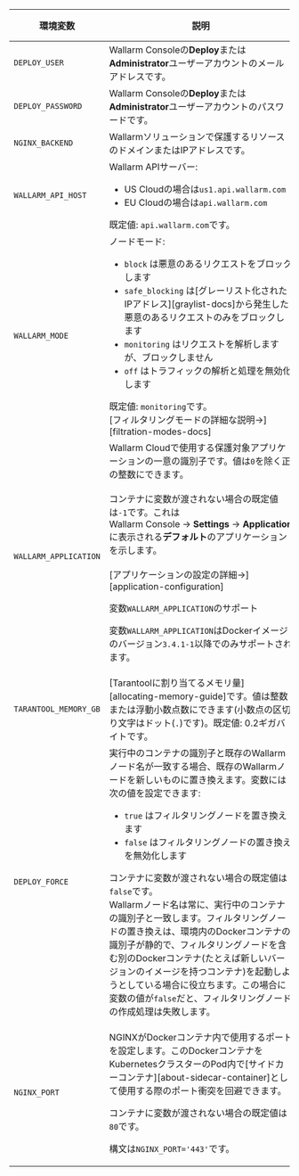 環境変数 | 説明| 必須
--- | ---- | ----
`DEPLOY_USER` | Wallarm Consoleの**Deploy**または**Administrator**ユーザーアカウントのメールアドレスです。| はい
`DEPLOY_PASSWORD` | Wallarm Consoleの**Deploy**または**Administrator**ユーザーアカウントのパスワードです。 | はい
`NGINX_BACKEND` | Wallarmソリューションで保護するリソースのドメインまたはIPアドレスです。 | はい
`WALLARM_API_HOST` | Wallarm APIサーバー:<ul><li>US Cloudの場合は`us1.api.wallarm.com`</li><li>EU Cloudの場合は`api.wallarm.com`</li></ul>既定値: `api.wallarm.com`です。 | いいえ
`WALLARM_MODE` | ノードモード:<ul><li>`block` は悪意のあるリクエストをブロックします</li><li>`safe_blocking` は[グレーリスト化されたIPアドレス][graylist-docs]から発生した悪意のあるリクエストのみをブロックします</li><li>`monitoring` はリクエストを解析しますが、ブロックしません</li><li>`off` はトラフィックの解析と処理を無効化します</li></ul>既定値: `monitoring`です。<br>[フィルタリングモードの詳細な説明→][filtration-modes-docs] | いいえ
`WALLARM_APPLICATION` | Wallarm Cloudで使用する保護対象アプリケーションの一意の識別子です。値は`0`を除く正の整数にできます。<br><br>コンテナに変数が渡されない場合の既定値は`-1`です。これはWallarm Console → **Settings** → **Application**に表示される**デフォルト**のアプリケーションを示します。<br><br>[アプリケーションの設定の詳細→][application-configuration]<div class="admonition info"> <p class="admonition-title">変数`WALLARM_APPLICATION`のサポート</p> <p>変数`WALLARM_APPLICATION`はDockerイメージのバージョン`3.4.1-1`以降でのみサポートされます。</p></div> | いいえ
`TARANTOOL_MEMORY_GB` | [Tarantoolに割り当てるメモリ量][allocating-memory-guide]です。値は整数または浮動小数点数にできます(小数点の区切り文字はドット(<code>.</code>)です)。既定値: 0.2ギガバイトです。 | いいえ
`DEPLOY_FORCE` | 実行中のコンテナの識別子と既存のWallarmノード名が一致する場合、既存のWallarmノードを新しいものに置き換えます。変数には次の値を設定できます:<ul><li>`true` はフィルタリングノードを置き換えます</li><li>`false` はフィルタリングノードの置き換えを無効化します</li></ul>コンテナに変数が渡されない場合の既定値は`false`です。<br>Wallarmノード名は常に、実行中のコンテナの識別子と一致します。フィルタリングノードの置き換えは、環境内のDockerコンテナの識別子が静的で、フィルタリングノードを含む別のDockerコンテナ(たとえば新しいバージョンのイメージを持つコンテナ)を起動しようとしている場合に役立ちます。この場合に変数の値が`false`だと、フィルタリングノードの作成処理は失敗します。 | いいえ
`NGINX_PORT` | <p>NGINXがDockerコンテナ内で使用するポートを設定します。このDockerコンテナをKubernetesクラスターのPod内で[サイドカーコンテナ][about-sidecar-container]として使用する際のポート衝突を回避できます。</p><p>コンテナに変数が渡されない場合の既定値は`80`です。</p><p>構文は`NGINX_PORT='443'`です。</p> | いいえ
